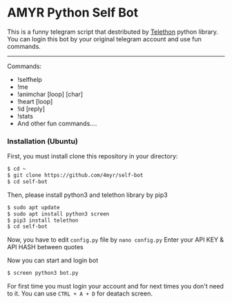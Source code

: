 # AMYR Python Self Bot
This is a funny telegram script that destributed by [Telethon](https://github.com/LonamiWebs/Telethon) python library.
You can login this bot by your original telegram account and use fun commands.

---
Commands:
  - !selfhelp
  - !me
  - !animchar [loop] [char]
  - !heart [loop]
  - !id [reply]
  - !stats
  - And other fun commands....

### Installation (Ubuntu)

First, you must install clone this repository in your directory:
```sh
$ cd ~
$ git clone https://github.com/4myr/self-bot
$ cd self-bot
```

Then, please install python3 and telethon library by pip3
```sh
$ sudo apt update
$ sudo apt install python3 screen
$ pip3 install telethon
$ cd self-bot
```

Now, you have to edit `config.py` file by `nano config.py` 
Enter your API KEY & API HASH between quotes

Now you can start and login bot
```sh
$ screen python3 bot.py
```

For first time you must login your account and for next times you don't need to it.
You can use `CTRL + A + D` for deatach screen.
